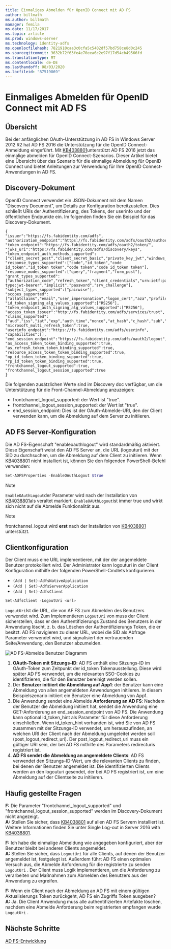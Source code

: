 ```yaml
---
title: Einmaliges Abmelden für OpenID Connect mit AD FS
author: billmath
ms.author: billmath
manager: femila
ms.date: 11/17/2017
ms.topic: article
ms.prod: windows-server
ms.technology: identity-adfs
ms.openlocfilehash: 7821910caa3c0cfa5c5402df57bd758ce8d0c245
ms.sourcegitcommit: 3632b72f63fe4e70eea6c2e97f17d54cb49566fd
ms.translationtype: MT
ms.contentlocale: de-DE
ms.lasthandoff: 08/03/2020
ms.locfileid: "87519869"
---
```

#  <a name="single-log-out-for-openid-connect-with-ad-fs"></a>Einmaliges Abmelden für OpenID Connect mit AD FS

## <a name="overview"></a>Übersicht
Bei der anfänglichen OAuth-Unterstützung in AD FS in Windows Server 2012 R2 hat AD FS 2016 die Unterstützung für die OpenID Connect-Anmeldung eingeführt. Mit [KB4038801](https://support.microsoft.com/en-gb/help/4038801/windows-10-update-kb4038801)unterstützt AD FS 2016 jetzt das einmalige abmelden für OpenID Connect-Szenarios. Dieser Artikel bietet eine Übersicht über das Szenario für die einmalige Abmeldung für OpenID Connect und bietet Anleitungen zur Verwendung für Ihre OpenID Connect-Anwendungen in AD FS.


## <a name="discovery-doc"></a>Discovery-Dokument
OpenID Connect verwendet ein JSON-Dokument mit dem Namen "Discovery Document", um Details zur Konfiguration bereitzustellen.  Dies schließt URIs der Authentifizierung, des Tokens, der userinfo und der öffentlichen Endpunkte ein.  Im folgenden finden Sie ein Beispiel für das Discovery-Dokument.

```
{
"issuer":"https://fs.fabidentity.com/adfs",
"authorization_endpoint":"https://fs.fabidentity.com/adfs/oauth2/authorize/",
"token_endpoint":"https://fs.fabidentity.com/adfs/oauth2/token/",
"jwks_uri":"https://fs.fabidentity.com/adfs/discovery/keys",
"token_endpoint_auth_methods_supported":["client_secret_post","client_secret_basic","private_key_jwt","windows_client_authentication"],
"response_types_supported":["code","id_token","code id_token","id_token token","code token","code id_token token"],
"response_modes_supported":["query","fragment","form_post"],
"grant_types_supported":["authorization_code","refresh_token","client_credentials","urn:ietf:params:oauth:grant-type:jwt-bearer","implicit","password","srv_challenge"],
"subject_types_supported":["pairwise"],
"scopes_supported":["allatclaims","email","user_impersonation","logon_cert","aza","profile","vpn_cert","winhello_cert","openid"],
"id_token_signing_alg_values_supported":["RS256"],
"token_endpoint_auth_signing_alg_values_supported":["RS256"],
"access_token_issuer":"http://fs.fabidentity.com/adfs/services/trust",
"claims_supported":["aud","iss","iat","exp","auth_time","nonce","at_hash","c_hash","sub","upn","unique_name","pwd_url","pwd_exp","sid"],
"microsoft_multi_refresh_token":true,
"userinfo_endpoint":"https://fs.fabidentity.com/adfs/userinfo",
"capabilities":[],
"end_session_endpoint":"https://fs.fabidentity.com/adfs/oauth2/logout",
"as_access_token_token_binding_supported":true,
"as_refresh_token_token_binding_supported":true,
"resource_access_token_token_binding_supported":true,
"op_id_token_token_binding_supported":true,
"rp_id_token_token_binding_supported":true,
"frontchannel_logout_supported":true,
"frontchannel_logout_session_supported":true
}

```



Die folgenden zusätzlichen Werte sind im Discovery doc verfügbar, um die Unterstützung für die Front-Channel-Abmeldung anzuzeigen:

- frontchannel_logout_supported: der Wert ist "true".
- frontchannel_logout_session_supported: der Wert ist "true".
- end_session_endpoint: Dies ist der OAuth-Abmelde-URI, den der Client verwenden kann, um die Abmeldung auf dem Server zu initiieren.


## <a name="ad-fs-server-configuration"></a>AD FS Server-Konfiguration
Die AD FS-Eigenschaft "enableoauthlogout" wird standardmäßig aktiviert.  Diese Eigenschaft weist den AD FS Server an, die URL (logouturi) mit der SID zu durchsuchen, um die Abmeldung auf dem Client zu initiieren.
Wenn [KB4038801](https://support.microsoft.com/en-gb/help/4038801/windows-10-update-kb4038801) nicht installiert ist, können Sie den folgenden PowerShell-Befehl verwenden:

```PowerShell
Set-ADFSProperties -EnableOAuthLogout $true
```

>[!NOTE]
> `EnableOAuthLogout`der Parameter wird nach der Installation von [KB4038801](https://support.microsoft.com/en-gb/help/4038801/windows-10-update-kb4038801)als veraltet markiert. `EnableOAUthLogout`ist immer true und wirkt sich nicht auf die Abmelde Funktionalität aus.

>[!NOTE]
>frontchannel_logout wird **erst** nach der Installation von [KB4038801](https://support.microsoft.com/en-gb/help/4038801/windows-10-update-kb4038801) unterstützt.

## <a name="client-configuration"></a>Clientkonfiguration
Der Client muss eine URL implementieren, mit der der angemeldete Benutzer protokolliert wird. Der Administrator kann logouturi in der Client Konfiguration mithilfe der folgenden PowerShell-Cmdlets konfigurieren.


- `(Add | Set)-AdfsNativeApplication`
- `(Add | Set)-AdfsServerApplication`
- `(Add | Set)-AdfsClient`

```PowerShell
Set-AdfsClient -LogoutUri <url>
```

`LogoutUri`Ist die URL, die von AF FS zum Abmelden des Benutzers verwendet wird. Zum Implementieren `LogoutUri` von muss der Client sicherstellen, dass er den Authentifizierungs Zustand des Benutzers in der Anwendung löscht, z. b. das Löschen der Authentifizierungs Token, die er besitzt. AD FS navigieren zu dieser URL, wobei die SID als Abfrage Parameter verwendet wird, und signalisiert der vertrauenden Seite/Anwendung, den Benutzer abzumelden.

![AD FS-Abmelde Benutzer Diagramm](media/ad-fs-logout-openid-connect/adfs_single_logout2.png)

1.  **OAuth-Token mit Sitzungs-ID**: AD FS enthält eine Sitzungs-ID im OAuth-Token zum Zeitpunkt der id_token Tokenausstellung. Diese wird später AD FS verwendet, um die relevanten SSO-Cookies zu identifizieren, die für den Benutzer bereinigt werden sollen.
2.  Der **Benutzer initiiert die Abmeldung auf App1**: der Benutzer kann eine Abmeldung von allen angemeldeten Anwendungen initiieren. In diesem Beispielszenario initiiert ein Benutzer eine Abmeldung von App1.
3.  Die Anwendung sendet eine Abmelde **Anforderung an AD FS**: Nachdem der Benutzer die Abmeldung initiiert hat, sendet die Anwendung eine GET-Anforderung an end_session_endpoint von AD FS. Die Anwendung kann optional id_token_hint als Parameter für diese Anforderung einschließen. Wenn id_token_hint vorhanden ist, wird Sie von AD FS zusammen mit der Sitzungs-ID verwendet, um herauszufinden, an welchen URI der Client nach der Abmeldung umgeleitet werden soll (post_logout_redirect_uri).  Der post_logout_redirect_uri muss ein gültiger URI sein, der bei AD FS mithilfe des Parameters redirecturis registriert ist.
4.  **AD FS sendet die Abmeldung an angemeldete Clients**: AD FS verwendet den Sitzungs-ID-Wert, um die relevanten Clients zu finden, bei denen der Benutzer angemeldet ist. Die identifizierten Clients werden an den logouturi gesendet, der bei AD FS registriert ist, um eine Abmeldung auf der Clientseite zu initiieren.

## <a name="faqs"></a>Häufig gestellte Fragen
**F:** Die Parameter "frontchannel_logout_supported" und "frontchannel_logout_session_supported" werden im Discovery-Dokument nicht angezeigt.</br>
**A:** Stellen Sie sicher, dass [KB4038801](https://support.microsoft.com/en-gb/help/4038801/windows-10-update-kb4038801) auf allen AD FS Servern installiert ist. Weitere Informationen finden Sie unter Single Log-out in Server 2016 with [KB4038801](https://support.microsoft.com/en-gb/help/4038801/windows-10-update-kb4038801).

**F:** Ich habe die einmalige Abmeldung wie angegeben konfiguriert, aber der Benutzer bleibt bei anderen Clients angemeldet.</br>
**A:** Stellen Sie sicher, dass `LogoutUri` für alle Clients, auf denen der Benutzer angemeldet ist, festgelegt ist. Außerdem führt AD FS einen optimalen Versuch aus, die Abmelde Anforderung für die registrierte zu senden `LogoutUri` . Der Client muss Logik implementieren, um die Anforderung zu verarbeiten und Maßnahmen zum Abmelden des Benutzers aus der Anwendung zu ergreifen.</br>

**F:** Wenn ein Client nach der Abmeldung an AD FS mit einem gültigen Aktualisierungs Token zurückgeht, AD FS ein Zugriffs Token ausgeben?</br>
**A:** Ja. Die Client Anwendung muss alle authentifizierten Artefakte löschen, nachdem eine Abmelde Anforderung beim registrierten empfangen wurde `LogoutUri` .


## <a name="next-steps"></a>Nächste Schritte
[AD FS-Entwicklung](../../ad-fs/AD-FS-Development.md)
